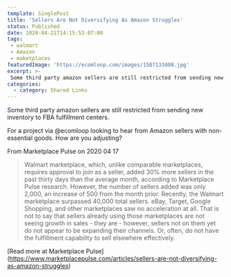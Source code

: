 ```yaml
---
template: SinglePost
title: 'Sellers Are Not Diversifying As Amazon Struggles'
status: Published
date: 2020-04-21T14:15:53-07:00
tags:
 - walmart
 - Amazon
 - maketplaces
featuredImage: 'https://ecomloop.com/images/1587133808.jpg'
excerpt: >-
 Some third party amazon sellers are still restricted from sending new inventory to FBA fulfillment centers. For a project via @ecomloop looking to hear from Amazon sellers with non-essential goods. How are you adjusting?
categories:
  - category: Shared Links
---
```

Some third party amazon sellers are still restricted from sending new inventory to FBA fulfillment centers.

For a project via @ecomloop looking to hear from Amazon sellers with non-essential goods. How are you adjusting?

From Marketplace Pulse on 2020 04 17
> Walmart marketplace, which, unlike comparable marketplaces, requires approval to join as a seller, added 30% more sellers in the past thirty days than the average month, according to Marketplace Pulse research. However, the number of sellers added was only 2,000, an increase of 500 from the month prior. Recently, the Walmart marketplace surpassed 40,000 total sellers.
eBay, Target, Google Shopping, and other marketplaces saw no acceleration at all. That is not to say that sellers already using those marketplaces are not seeing growth in sales - they are - however, sellers not on them yet do not appear to be expanding their channels. Or, often, do not have the fulfillment capability to sell elsewhere effectively.

[Read more at Marketplace Pulse] (https://www.marketplacepulse.com/articles/sellers-are-not-diversifying-as-amazon-struggles)
